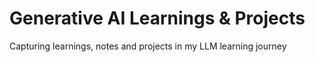 # Generative AI Learnings & Projects
  Capturing learnings, notes and projects in my LLM learning journey
